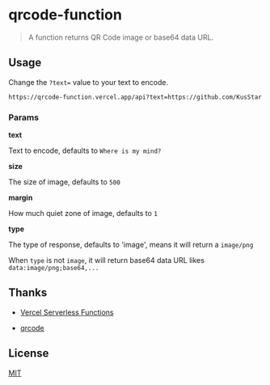 # qrcode-function

> A function returns QR Code image or base64 data URL.

## Usage

Change the `?text=` value to your text to encode.
```
https://qrcode-function.vercel.app/api?text=https://github.com/KusStar
```
### Params

**text**

Text to encode, defaults to `Where is my mind?`

**size**

The size of image, defaults to `500`

**margin**

How much quiet zone of image, defaults to `1`

**type**

The type of response, defaults to 'image', means it will return a `image/png`

When `type` is not `image`, it will return base64 data URL likes `data:image/png;base64,...`

## Thanks

- [Vercel Serverless Functions](https://vercel.com/docs/serverless-functions)

- [qrcode](https://www.npmjs.com/package/qrcode)

## License

[MIT](LICENSE)
